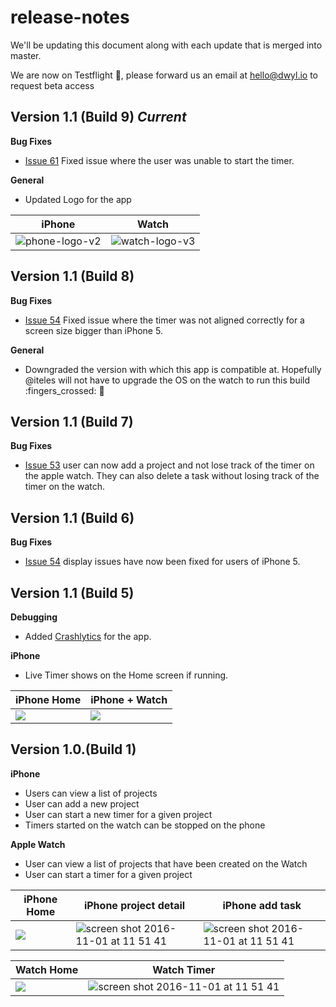# release-notes

We'll be updating this document along with each update that is merged into master.

We are now on Testflight :tada:, please forward us an email at hello@dwyl.io to request beta access

## Version 1.1 (Build 9) _Current_

**Bug Fixes**
- [Issue 61](https://github.com/dwyl/time-apple-watch-app/issues/61) Fixed issue where the user was unable to start the timer.

**General**
- Updated Logo for the app

| **iPhone** | **Watch** |
| --- | --- |
| ![phone-logo-v2](https://cloud.githubusercontent.com/assets/2305591/25895607/7e73ebc2-3578-11e7-869d-360dd6cf2dea.png) | ![watch-logo-v3](https://cloud.githubusercontent.com/assets/2305591/25895608/7e8bbd7e-3578-11e7-961b-c871d2bbd1f0.png) |

## Version 1.1 (Build 8)

**Bug Fixes**
- [Issue 54](https://github.com/dwyl/time-apple-watch-app/issues/54) Fixed issue where the timer was not aligned correctly for a screen size bigger than iPhone 5.

**General**
- Downgraded the version with which this app is compatible at. Hopefully @iteles will not have to upgrade the OS on the watch to run this build :fingers_crossed: :tada:


## Version 1.1 (Build 7)

**Bug Fixes**
- [Issue 53](https://github.com/dwyl/time-apple-watch-app/issues/53) user can now add a project and not lose track of the timer on the apple watch. They can also delete a task without losing track of the timer on the watch.

## Version 1.1 (Build 6)

**Bug Fixes**
- [Issue 54](https://github.com/dwyl/time-apple-watch-app/issues/54) display issues have now been fixed for users of iPhone 5.

## Version 1.1 (Build 5)

**Debugging**
- Added [Crashlytics](https://fabric.io/kits/ios/crashlytics/summary) for the app.

**iPhone**
- Live Timer shows on the Home screen if running.

| **iPhone Home** | **iPhone + Watch** |
| --- | --- |
| ![](https://cloud.githubusercontent.com/assets/2305591/25747783/a7c2ff26-31a0-11e7-9837-28a784bff199.png) | ![](https://cloud.githubusercontent.com/assets/2305591/25747712/5413b4f6-31a0-11e7-960b-ba57f1b65251.png) |


## Version 1.0.(Build 1)

**iPhone**
- Users can view a list of projects
- User can add a new project
- User can start a new timer for a given project
- Timers started on the watch can be stopped on the phone

**Apple Watch**
- User can view a list of projects that have been created on the Watch
- User can start a timer for a given project

| **iPhone Home** | **iPhone project detail** | **iPhone add task** |
| --- | --- | --- |
| ![](https://cloud.githubusercontent.com/assets/2305591/25430592/1ebb4d32-2a75-11e7-80d7-f2b4d8124c85.png) | ![screen shot 2016-11-01 at 11 51 41](https://cloud.githubusercontent.com/assets/2305591/25430591/1eb99438-2a75-11e7-9295-43e5c6e07641.png) | ![screen shot 2016-11-01 at 11 51 41](https://cloud.githubusercontent.com/assets/2305591/25430593/1ebb8d92-2a75-11e7-8c5d-d852a7c23755.png) |

| **Watch Home** | **Watch Timer** |
| --- | --- |
| ![](https://cloud.githubusercontent.com/assets/2305591/25430590/1eb96882-2a75-11e7-8e3b-33a0750c903e.png) | ![screen shot 2016-11-01 at 11 51 41](https://cloud.githubusercontent.com/assets/2305591/25430589/1eb84218-2a75-11e7-8787-85b7704f0ebb.png) |
